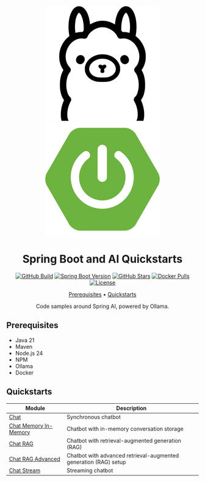 <div align="center">

<img src=".readme/ollama.svg" alt="Ollama"/>
<img src=".readme/spring-boot.svg" alt="Spring Boot"/>

# Spring Boot and AI Quickstarts

[![GitHub Build](https://img.shields.io/github/actions/workflow/status/loicgreffier/spring-boot-ai-quickstarts/build.yml?branch=main&logo=github&style=for-the-badge)](https://github.com/loicgreffier/spring-boot-ai-quickstarts/actions/workflows/build.yml)
[![Spring Boot Version](https://img.shields.io/badge/dynamic/xml?url=https%3A%2F%2Fraw.githubusercontent.com%2Floicgreffier%2Fspring-boot-ai-quickstarts%2Fmain%2Fpom.xml&query=%2F*%5Blocal-name()%3D'project'%5D%2F*%5Blocal-name()%3D'parent'%5D%2F*%5Blocal-name()%3D'version'%5D%2Ftext()&style=for-the-badge&logo=spring-boot&label=version)](https://github.com/loicgreffier/spring-boot-ai-quickstarts/blob/main/pom.xml)
[![GitHub Stars](https://img.shields.io/github/stars/loicgreffier/spring-boot-ai-quickstarts?logo=github&style=for-the-badge)](https://github.com/loicgreffier/spring-boot-ai-quickstarts)
[![Docker Pulls](https://img.shields.io/docker/pulls/loicgreffier/spring-boot-ai-quickstarts?label=Pulls&logo=docker&style=for-the-badge)](https://hub.docker.com/r/loicgreffier/spring-boot-ai-quickstarts/tags)
[![License](https://img.shields.io/badge/License-Apache%202.0-blue.svg?logo=apache&style=for-the-badge)](https://opensource.org/licenses/Apache-2.0)

[Prerequisites](#prerequisites) • [Quickstarts](#quickstarts)

Code samples around Spring AI, powered by Ollama.

</div>

## Prerequisites

- Java 21
- Maven
- Node.js 24
- NPM
- Ollama
- Docker

## Quickstarts

| Module                                          | Description                                                      |
|-------------------------------------------------|------------------------------------------------------------------|
| [Chat](/chat)                                   | Synchronous chatbot                                              |
| [Chat Memory In-Memory](/chat-memory-in-memory) | Chatbot with in-memory conversation storage                      |
| [Chat RAG](/chat-rag)                           | Chatbot with retrieval-augmented generation (RAG)                |
| [Chat RAG Advanced](/chat-rag-advanced)         | Chatbot with advanced retrieval-augmented generation (RAG) setup |
| [Chat Stream](/chat-stream)                     | Streaming chatbot                                                |


